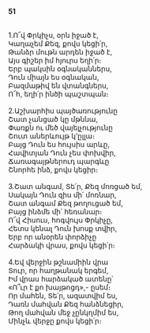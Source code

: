**51**

\
1.Ո՜վ Փրկիչս, օրն իջած է,\
Կաղաչեմ Քեզ, քովս կեցի՛ր,\
Թանձր մութն արդեն իջած է,\
Այս գիշեր իմ հյուրս եղի՛ր։\
Երբ պակսին օգնականներս,\
Դուն միայն ես օգնական,\
Բազմաթիվ են վտանգներս,\
Ո՜հ, եղի՛ր ինծի պաշտպան։\
\
2.Աշխարհիս պայծառությունը\
Շատ չանցած կը մթննա,\
Փառքն ու մեծ վայելչությունը\
Շուտ աներևույթ կ’ըլլա։\
Բայց Դուն ես հույսիս արևը,\
Հավիտյան Դուն չես փոխվիր,\
Ճառագայթներուդ պարգևը\
Շնորհե ինձ, քովս կեցիր։\
\
3.Շատ անգամ, Տե՛ր, Քեզ մոռցած եմ,\
Սակայն Դուն զիս մի՛ մոռնար,\
Շատ անգամ Քեզ թողուցած եմ,\
Բայց ինձմե մի՛ հեռանար։\
Ո՜վ Հիսուս, հոգվույս Փրկիչը,\
Հետս կենալ Դուն խոսք տվիր,\
Երբ որ անօրեն փորձիչը\
Հարձակի վրաս, քովս կեցի՛ր։\
\
4.Եվ վերջին թշնամիին վրա\
Տուր, որ հաղթանակ երգեմ,\
Իմ վրաս հարձակած ատենը՝\
«Ո՞ւր է քո խայթոցդ»,- ըսեմ։\
Որ մահեն, Տե՛ր, ազատվիմ ես,\
Դառն մահվան Քեզ հանձնեցիր,\
Թող մահվան մեջ չընկղմիմ ես,\
Մինչև վերջը քովս կեցի՛ր։
